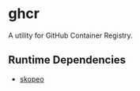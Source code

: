 # ghcr

A utility for GitHub Container Registry.

## Runtime Dependencies

* [skopeo](https://github.com/containers/skopeo)
